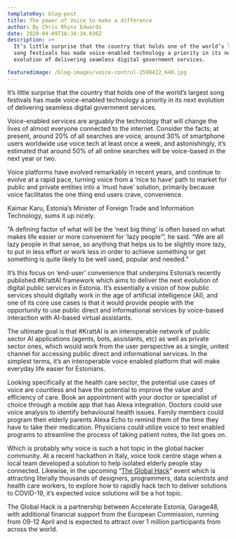```yaml
---
templateKey: blog-post
title: The power of Voice to make a difference
author: By Chris Rhyss Edwards
date: 2020-04-09T16:34:34.036Z
description: >+
  It’s little surprise that the country that holds one of the world’s largest
  song festivals has made voice-enabled technology a priority in its next
  evolution of delivering seamless digital government services.

featuredimage: /blog-images/voice-control-2598422_640.jpg
---
```

It’s little surprise that the country that holds one of the world’s largest song festivals has made voice-enabled technology a priority in its next evolution of delivering seamless digital government services.

Voice-enabled services are arguably the technology that will change the lives of almost everyone connected to the internet. Consider the facts; at present, around 20% of all searches are voice, around 30% of smartphone users worldwide use voice tech at least once a week, and astonishingly, it’s estimated that around 50% of all online searches will be voice-based in the next year or two.

Voice platforms have evolved remarkably in recent years, and continue to evolve at a rapid pace, turning voice from a ‘nice to have’ path to market for public and private entities into a ‘must have’ solution, primarily because voice facilitates the one thing end users crave, convenience.

Kaimar Karu, Estonia’s Minister of Foreign Trade and Information Technology, sums it up nicely.

“A defining factor of what will be the ‘next big thing’ is often based on what makes life easier or more convenient for ‘lazy people’”, he said. “We are all lazy people in that sense, so anything that helps us to be slightly more lazy, to put in less effort or work less in order to achieve something or get something is quite likely to be well used, popular and needed.”

It’s this focus on ‘end-user’ convenience that underpins Estonia’s recently published #KrattAI framework which aims to deliver the next evolution of digital public services in Estonia. It’s essentially a vision of how public services should digitally work in the age of artificial intelligence (AI), and one of its core use cases is that it would provide people with the opportunity to use public direct and informational services by voice-based interaction with AI-based virtual assistants.

The ultimate goal is that #KrattAI is an interoperable network of public sector AI applications (agents, bots, assistants, etc) as well as private sector ones, which would work from the user perspective as a single, united channel for accessing public direct and informational services. In the simplest terms, it’s an interoperable voice enabled platform that will make everyday life easier for Estonians.

Looking specifically at the health care sector, the potential use cases of voice are countless and have the potential to improve the value and efficiency of care. Book an appointment with your doctor or specialist of choice through a mobile app that has Alexa integration. Doctors could use voice analysis to identify behavioural health issues. Family members could program their elderly parents Alexa Echo to remind them of the time they have to take their medication. Physicians could utilize voice to text enabled programs to streamline the process of taking patient notes, the list goes on.

Which is probably why voice is such a hot topic in the global hacker community. At a recent hackathon in Italy, voice took centre stage when a local team developed a solution to help isolated elderly people stay connected. Likewise, in the upcoming “[The Global Hack](http://www.theglobalhack.com)” event which is attracting literally thousands of designers, programmers, data scientists and health care workers, to explore how to rapidly hack tech to deliver solutions to COVID-19, it’s expected voice solutions will be a hot topic.

The Global Hack is a partnership between Accelerate Estonia, Garage48, with additional financial support from the European Commission, running from 09-12 April and is expected to attract over 1 million participants from across the world.

<!--EndFragment-->